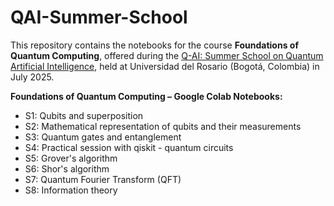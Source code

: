 # QAI-Summer-School

This repository contains the notebooks for the course **Foundations of Quantum Computing**, offered during the [Q-AI: Summer School on Quantum Artificial Intelligence](https://urosario.edu.co/summer-school/q-ai-summer-school-on-quantum-artificial-intelligence), held at Universidad del Rosario (Bogotá, Colombia) in July 2025.

**Foundations of Quantum Computing – Google Colab Notebooks:**
- S1: Qubits and superposition
- S2: Mathematical representation of qubits and their measurements
- S3: Quantum gates and entanglement
- S4: Practical session with qiskit - quantum circuits
- S5: Grover's algorithm
- S6: Shor's algorithm
- S7: Quantum Fourier Transform (QFT)
- S8: Information theory
